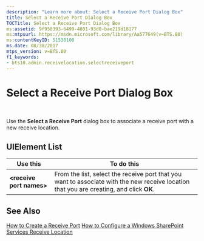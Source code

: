 ```yaml
---
description: "Learn more about: Select a Receive Port Dialog Box"
title: Select a Receive Port Dialog Box
TOCTitle: Select a Receive Port Dialog Box
ms:assetid: 9f958393-6499-4801-93d0-bae219d18177
ms:mtpsurl: https://msdn.microsoft.com/library/Aa577649(v=BTS.80)
ms:contentKeyID: 51530100
ms.date: 08/30/2017
mtps_version: v=BTS.80
f1_keywords:
- bts10.admin.receivelocation.selectreceiveport
---
```


# Select a Receive Port Dialog Box

 

Use the **Select a Receive Port** dialog box to associate a receive port with a new receive location.

## UIElement List

<table>
<thead>
<tr class="header">
<th>Use this</th>
<th>To do this</th>
</tr>
</thead>
<tbody>
<tr class="odd">
<td><strong>&lt;receive port names&gt;</strong></td>
<td>From the list, select the receive port that you want to associate with the new receive location that you are creating, and click <strong>OK</strong>.</td>
</tr>
</tbody>
</table>


## See Also

[How to Create a Receive Port](https://msdn.microsoft.com/library/aa559206\(v=bts.80\))  
[How to Configure a Windows SharePoint Services Receive Location](https://msdn.microsoft.com/library/aa560390\(v=bts.80\))

